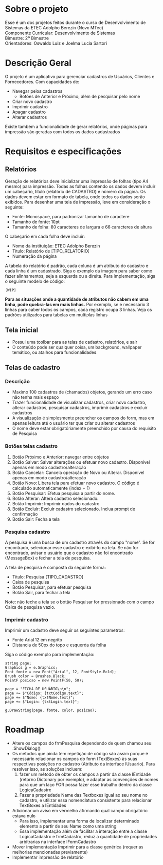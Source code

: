 # Sobre o projeto

Esse é um dos projetos feitos durante o curso de Desenvolvimento de Sistemas da ETEC Adolpho Berezin (Novo MTec) <br>
Componente Currícular: Desenvolvimento de Sistemas <br>
Bimestre: 2º Bimestre<br>
Orientadores: Oswaldo Luiz e Joelma Lucia Sartori

# Descrição Geral

O projeto é um aplicativo para gerenciar cadastros de Usuários, Clientes e Fornecedores. Com capacidades de:

- Navegar pelos cadastros
  - Botões de Anterior e Próximo, além de pesquisar pelo nome
- Criar novo cadastro
- Imprimir cadastro
- Apagar cadastro
- Alterar cadastros

Existe também a funcionalidade de gerar relatórios, onde páginas para impressão são geradas com todos os dados cadastrados

# Requisitos e especificações

## Relatórios

Geração de relatórios deve inicializar uma impressão de folhas (tipo A4 mesmo) para impressão. Todas as folhas contendo os dados devem incluir um cabeçario,
titulo (relatório de CADASTRO) e número da página.
Os dados devem estar em formato de tabela, onde todos os dados serão exibidos. Para desenhar uma tela de impressão, leve em consideração o seguinte:

- Fonte: Monospace, para padronizar tamanho de caractere
- Tamanho de fonte: 10pt
- Tamanho de folha: 80 caracteres de largura e 66 caracteres de altura

O cabeçario em cada folha deve incluir:

- Nome da instituição: ETEC Adolpho Berezin
- Título: Relatório de \[TIPO_RELATORIO\]
- Numeração da página

A tabela do relatório é padrão, cada coluna é um atributo do cadastro e cada linha é um cadastrado. Siga o exemplo da imagem para saber como fazer alinhamentos,
seja a esquerda ou a direita. Para implementação, siga o seguinte modelo de código:

```
[WIP]
```

**Para as situações onde a quantidade de atributos não cabem em uma linha, pode quebra-las em mais linhas.** Por exemplo, se é necessário 3 linhas para caber todos os campos, cada registro ocupa 3 linhas. Veja os padrões utilizados para tabelas em multiplas linhas

## Tela inicial

- Possui uma toolbar para as telas de cadastro, relatórios, e sair
- O conteúdo pode ser qualquer coisa, um background, wallpaper temático, ou atalhos para funcionalidades

## Telas de cadastro

### Descrição

- Maximo 100 cadastros de (chamados) objetos, gerando um erro caso não tenha mais espaço
- Trazer funcionalidade de visualizar cadastros, criar novo cadastro, alterar cadastros, pesquisar cadastros, imprimir cadastros e excluir cadastros
- A visualização é simplesmente preencher os campos do form, mas em apenas leitura até o usuário ter que criar ou alterar cadastros
- O nome deve estar obrigatóriamente preenchido por causa do requisito de Pesquisa

### Botões telas cadastro

1. Botão Próximo e Anterior: navegar entre objetos
2. Botão Salvar: Salvar alterações ou efetuar novo cadastro. Disponível apenas em modo cadastro/alteração
3. Botão Cancelar: Cancela operação de Novo ou Alterar. Disponível apenas em modo cadastro/alteração
4. Botão Novo: Libera tela para efetuar novo cadastro. O código é calculado automaticamente (index + 1)
5. Botão Pesquisar: Efetua pesquisa a partir do nome.
6. Botão Alterar: Altera cadastro selecionado.
7. Botão Imprimir: Imprimir dados do cadastro
8. Botão Excluir: Excluir cadastro selecionado. Inclua prompt de confirmação
9. Botão Sair: Fecha a tela

### Pesquisa cadastro

A pesquisa é uma busca de um cadastro através do campo "nome". Se for encontrado, selecionar esse cadastro e exibi-lo na tela. Se não for encontrado, avisar o usuário que o cadastro não foi encontrado (MessageBox) e fechar a tela de pesquisa. 

A tela de pesquisa é composta da seguinte forma:
- Titulo: Pesquisa \[TIPO_CADASTRO\]
- Caixa de pesquisa
- Botão Pesquisar, para efetuar pesquisa
- Botão Sair, para fechar a tela

Note: não feche a tela se o botão Pesquisar for pressionado com o campo Caixa de pesquisa vazio.

### Imprimir cadastro

Imprimir um cadastro deve seguir os seguintes parametros:

- Fonte Arial 12 em negrito
- Distancia de 50px do topo e esquerda da folha

Siga o código exemplo para implementação:

```
string page;
Graphics g = e.Graphics;
Font fonte = new Font("Arial", 12, FontStyle.Bold);
Brush color = Brushes.Black;
PointF posicao = new PointF(50, 50);

page = "FICHA DE USUÁRIO\n\n";
page += $"Código: {txtCodigo.text}";
page += $"Nome: {txtNome.text}";
page += $"Login: {txtLogin.text}";

g.DrawString(page, fonte, color, posicao);
```

# Roadmap

- Altere os campos do frmPesquisa dependendo de quem chamou seu .ShowDialog()
- Os métodos que ainda tem repetição de código são assim porque é necessário relacionar os campos do form (TextBoxes) às suas respectivas posições no cadastro (Atributo da interface IUsuario). Para resolver isso, as soluções incluem:
  1. fazer um método de obter os campos a partir da classe IEntidade (retorno Dictonary por exemplo), e adaptar as convenções de nomes para que um laço FOR possa fazer esse trabalho dentro da classe LogicaCadastro
  2. Fazer a propriedade Name das Textboxes igual ao seu nome no cadastro, e utilizar essa nomenclatura consistente para relacionar TextBoxes a IEntidades
- Adicionar um aviso em vermelho afirmando qual campo obrigatório estava nulo
  - Para isso, implementar uma forma de localizar determinado elemento a partir de seu Name como uma string
  - Essa implementação além de facilitar a interação entre a classe LogicaCadastro e frmCadastro, reduz a quantidade de propriedades arbitrarias na interface IFormCadastro
- Mover implementação Imprimir para a classe genérica (requer as melhorias mencionadas previamente)
- Implementar impressão de relatório
